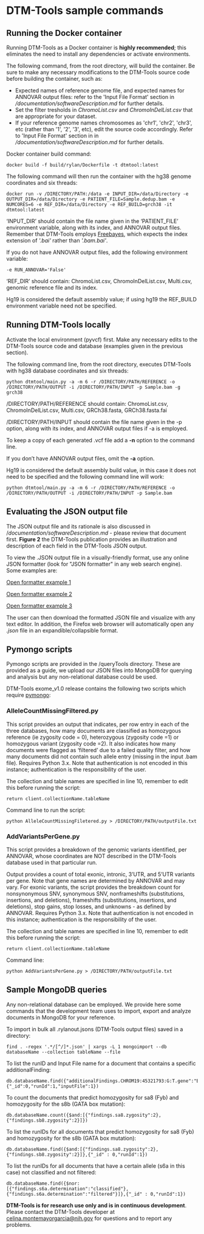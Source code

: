 # DTM-Tools sample commands

## Running the Docker container

Running DTM-Tools as a Docker container is 
**highly recommended**; this eliminates the need to install any dependencies or activate environments.

The following command, from the root directory, will build the container. Be sure to make any necessary modifications to the DTM-Tools source code before building the container, such as: 

* Expected names of reference genome file, and expected names for ANNOVAR output files: refer to the 'Input File Format' section in _/documentation/softwareDescription.md_ for further details. 
* Set the filter tresholds in _ChromoList.csv_ and _ChromoInDelList.csv_ that are appropriate for your dataset.
* If your reference genome names chromosomes as 'chr1', 'chr2', 'chr3', etc (rather than '1', '2', '3', etc), edit the source code accordingly. Refer to 'Input File Format' section in in _/documentation/softwareDescription.md_ for further details. 

Docker container build command:

	docker build -f build/rylan/Dockerfile -t dtmtool:latest 
	
The following command will then run the container with the hg38 genome coordinates and six threads:

	docker run -v /DIRECTORY/PATH:/data -e INPUT_DIR=/data/Directory -e OUTPUT_DIR=/data/Directory -e PATIENT_FILE=Sample.dedup.bam -e NUMCORES=6 -e REF_DIR=/data/Directory -e REF_BUILD=grch38 -it dtmtool:latest

[freebayes]:https://github.com/ekg/freebayes
	
‘INPUT\_DIR’ should contain the file name given in the ‘PATIENT\_FILE’ environment variable, along with its index, and ANNOVAR output files. Remember that DTM-Tools employs [Freebayes][freebayes], which expects the index extension of _'.bai'_ rather than _'.bam.bai'_.

If you do not have ANNOVAR output files, add the following environment variable:

	-e RUN_ANNOVAR='False'

‘REF\_DIR’ should contain: ChromoList.csv, ChromoInDelList.csv, Multi.csv, genomic reference file and its index.

Hg19 is considered the default assembly value; if using hg19 the REF\_BUILD environment variable need not be specified.

## Running DTM-Tools locally

Activate the local environment (pyvcf) first. Make any necessary edits to the DTM-Tools source code and database (examples given in the previous section).

The following command line, from the root directory, executes DTM-Tools with hg38 database coordinates and six threads:

	python dtmtool/main.py -a -m 6 -r /DIRECTORY/PATH/REFERENCE -o /DIRECTORY/PATH/OUTPUT -i /DIRECTORY/PATH/INPUT -p Sample.bam -g grch38
	
/DIRECTORY/PATH/REFERENCE should contain: ChromoList.csv, ChromoInDelList.csv, Multi.csv, GRCh38.fasta, GRCh38.fasta.fai

/DIRECTORY/PATH/INPUT should contain the file name given in the -p option, along with its index, and ANNOVAR output files if -a is employed.

To keep a copy of each generated .vcf file add a **-n** option to the command line.

If you don’t have ANNOVAR output files, omit the **-a** option.

Hg19 is considered the default assembly build value, in this case it does not need to be specified and the following command line will work:

	python dtmtool/main.py -a -m 6 -r /DIRECTORY/PATH/REFERENCE -o /DIRECTORY/PATH/OUTPUT -i /DIRECTORY/PATH/INPUT -p Sample.bam
	
## Evaluating the JSON output file

The JSON output file and its rationale is also discussed in /_documentation/softwareDescription.md_ - please review that document first. **Figure 2** the DTM-Tools publication provides an illustration and description of each field in the DTM-Tools JSON output.

To view the .JSON output file in a visually-friendly format, use any online JSON formatter (look for "JSON formatter" in any web search engine). Some examples are:

[sample1]:https://jsonformatter.curiousconcept.com/

[sample2]:https://www.jsonformatter.io/

[sample3]:https://jsonformatter-online.com/

[Open formatter example 1][sample1]

[Open formatter example 2][sample2]

[Open formatter example 3][sample3]

The user can then download the formatted JSON file and visualize with any text editor. In addition, the Firefox web browser will automatically open any _.json_ file in an expandible/collapsible format.

	
## Pymongo scripts

Pymongo scripts are provided in the /queryTools directory. These are provided as a guide, we upload our JSON files into MongoDB for querying and analysis but any non-relational database could be used.

[pymongo site]:https://api.mongodb.com/python/current/

DTM-Tools exome_v1.0 release contains the following two scripts which require [pymongo][pymongo site]:

### AlleleCountMissingFiltered.py

This script provides an output that indicates, per row entry in each of the three databases, how many documents are classified as homozygous reference (ie zygosity code = 0), heterozygous (zygosity code =1) or homozygous variant (zygosity code =2). It also indicates how many documents were flagged as ‘filtered’ due to a failed quality filter, and how many documents did not contain such allele entry (missing in the input .bam file). Requires Python 3.x. Note that authentication is not encoded in this instance; authentication is the responsibility of the user.

The collection and table names are specified in line 10, remember to edit this before running the script:

	return client.collectionName.tableName

Command line to run the script:

	python AlleleCountMissingFiletered.py > /DIRECTORY/PATH/outputFile.txt
	
### AddVariantsPerGene.py

This script provides a breakdown of the genomic variants identified, per ANNOVAR, whose coordinates are NOT described in the DTM-Tools database used in that particular run. 

Output provides a count of total exonic, intronic, 3’UTR, and 5’UTR variants per gene. Note that gene names are determined by ANNOVAR and may vary. For exonic variants, the script provides the breakdown count for nonsynonymous SNV, synonymous SNV, nonframeshifts (substitutions, insertions, and deletions), frameshifts (substitutions, insertions, and deletions), stop gains, stop losses, and unknowns - as defined by ANNOVAR. Requires Python 3.x. Note that authentication is not encoded in this instance; authentication is the responsibility of the user.

The collection and table names are specified in line 10, remember to edit this before running the script:

	return client.collectionName.tableName

Command line:

	python AddVariantsPerGene.py > /DIRECTORY/PATH/outputFile.txt
	
## Sample MongoDB queries

Any non-relational database can be employed. We provide here some commands that the development team uses to import, export and analyze documents in MongoDB for your reference.

To import in bulk all .rylanout.jsons (DTM-Tools output files) saved in a directory:

	find . -regex '.*/[^/]*.json' | xargs -L 1 mongoimport --db databaseName --collection tableName --file
	
To list the runID and Input File name for a document that contains a specific additionalFinding:

	db.databaseName.find({"additionalFindings.CHROM19:45321793:G:T.gene":"BCAM"},{"_id":0,"runId":1,"inputFile":1})

	
To count the documents that predict homozygosity for sa8 (Fyb) and homozygosity for the s8b (GATA box mutation):

	db.databaseName.count({$and:[{"findings.sa8.zygosity":2},{"findings.sb8.zygosity":2}]})
	
To list the runIDs for all documents that predict homozygosity for sa8 (Fyb) and homozygosity for the s8b (GATA box mutation):

	db.databaseName.find({$and:[{"findings.sa8.zygosity":2},{"findings.sb8.zygosity":2}]},{"_id" : 0,"runId":1})
	
To list the runIDs for all documents that have a certain allele (s6a in this case) not classified and not filtered:

	db.databaseName.find({$nor:[{"findings.s6a.determination":"classified"},{"findings.s6a.determination":"filtered"}]},{"_id" : 0,"runId":1})
	
**DTM-Tools is for research use only and is in continuous development**. Please contact the DTM-Tools developer at <celina.montemayorgarcia@nih.gov> for questions and to report any problems.